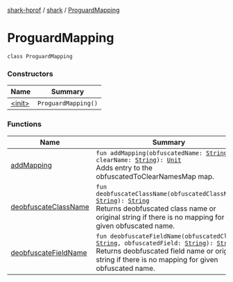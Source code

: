 [shark-hprof](../../index.md) / [shark](../index.md) / [ProguardMapping](./index.md)

# ProguardMapping

`class ProguardMapping`

### Constructors

| Name | Summary |
|---|---|
| [&lt;init&gt;](-init-.md) | `ProguardMapping()` |

### Functions

| Name | Summary |
|---|---|
| [addMapping](add-mapping.md) | `fun addMapping(obfuscatedName: `[`String`](https://kotlinlang.org/api/latest/jvm/stdlib/kotlin/-string/index.html)`, clearName: `[`String`](https://kotlinlang.org/api/latest/jvm/stdlib/kotlin/-string/index.html)`): `[`Unit`](https://kotlinlang.org/api/latest/jvm/stdlib/kotlin/-unit/index.html)<br>Adds entry to the obfuscatedToClearNamesMap map. |
| [deobfuscateClassName](deobfuscate-class-name.md) | `fun deobfuscateClassName(obfuscatedClassName: `[`String`](https://kotlinlang.org/api/latest/jvm/stdlib/kotlin/-string/index.html)`): `[`String`](https://kotlinlang.org/api/latest/jvm/stdlib/kotlin/-string/index.html)<br>Returns deobfuscated class name or original string if there is no mapping for given obfuscated name. |
| [deobfuscateFieldName](deobfuscate-field-name.md) | `fun deobfuscateFieldName(obfuscatedClass: `[`String`](https://kotlinlang.org/api/latest/jvm/stdlib/kotlin/-string/index.html)`, obfuscatedField: `[`String`](https://kotlinlang.org/api/latest/jvm/stdlib/kotlin/-string/index.html)`): `[`String`](https://kotlinlang.org/api/latest/jvm/stdlib/kotlin/-string/index.html)<br>Returns deobfuscated field name or original string if there is no mapping for given obfuscated name. |

